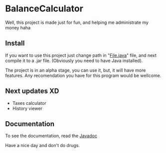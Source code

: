 # BalanceCalculator
Well, this project is made just for fun, and 
helping me administrate my money haha
## Install
If you want to use this project just 
change path in "[File.java]" file, and next 
compile it to a .jar file. (Obviously you need to have Java installed).

The project is in an alpha stage, you can use 
it, but, it will have more features. Any 
recomendation you have for this program would be
wellcome.

## Next updates XD
* Taxes calculator
* History viewer

## Documentation
To see the documentation, read the [Javadoc]

Have a nice day and don't do drugs.

[File.java]: https://github.com/Chinano9/BalanceCalculator/tree/Main/src/budget/FileRead.java
[Javadoc]: https://github.com/Chinano9/BalanceCalculator/tree/Main/documentation/javadoc/index.html